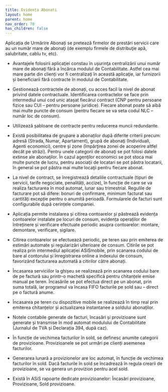 ```yaml
---
title: Evidenta Abonati
layout: home
parent: home
nav_order: 70
has_children: false
---
```

Aplicația de Urmărire Abonați se pretează firmelor de prestări servicii care au un număr mare de abonaţi (de exemplu firmele de distribuţie apă, salubritate, cablu tv, etc).
- Avantajele folosirii aplicaţiei constau în ușurinţa centralizării unui număr mare de abonaţi fără a încărca modulul de Contabilitate. Astfel cea mai mare parte din clienți vor fi centralizaţi în această aplicaţie, iar furnizorii și beneficiarii fără contracte în modulul de Contabilitate.

- Gestionează contractele de abonați, cu acces facil la nivel de abonat privind datele contractuale. Identificarea contractelor se face prin intermediul unui cod unic atașat fiecărui contract (CNP pentru persoane fizice sau CUI – pentru persoane juridice). Fiecare abonat poate să aibă mai multe puncte de consum (pentru fiecare se va seta codul NLC – număr loc de consum).
- Utilizează șabloane de contracte pentru reducerea muncii redundante.
- Există posibilitatea de grupare a abonaților după diferite criterii precum: adresă (Strada, Numar, Apartament), grupă de abonaţi (Individuali, Agenti economici), centre și zone (împărţirea zonei de acoperire altfel decât pe străzi). Pentru unele categorii de abonaţi se pot folosi datele extinse ale abonaţilor. În cazul agenţilor economici se pot stoca mai multe puncte de lucru, pentru asociaţii de locatari se pot păstra locatarii, în general se pot păstra mai multe locaţii pentru fiecare abonat.
- La nivel de contract, se înregistrează detaliile contractuale (tipuri de servicii, tarife negociate, penalități, accize), în funcție de care se va realiza facturarea în mod automat, lunar sau trimestrial. Regulile de facturare pot să difere: bonuri de confirmare, minimum facturat sau cantități excepție pentru o anumită perioadă. Formularele de facturi sunt configurabile după cerințele companiei.
- Aplicația permite instalarea și citirea contoarelor și păstrează evidența contoarelor instalate pe locuri de consum, evidența operaților de întreținere și verificare efectuate periodic asupra contoarelor: montare, demontare, verificare, sigilare.
- Citirea contoarelor se efectuează periodic, pe teren sau prin emiterea de estimări automate și regularizări ulterioare de consum. Citirile se pot realiza prin intermediul aplicației ASiSmobile, prin scanarea codului de bare al contorului și înregistrarea online a indexului de consum, favorizând facturarea automată a citirilor către abonați.
- Încasarea serviciilor la ghișeu se realizează prin scanarea codului bare de pe factură sau printr-o machetă specifică pentru chitanțele emise manual pe teren. Încasările se pot efectua direct pe un abonat, prin suma totală, iar programul va încasa FIFO facturile pe sold sau – direct pe o factură anume.
- Încasarea pe teren cu dispozitive mobile se realizează în timp real prin emiterea chitanțelor și actualizarea instantanee a soldului abonaților.
- Notele contabile generate de facturi, încasări și provizioane sunt generate și transmise în mod automat modulului de Contabilitate (Jurnalul de TVA și Declarația 394, după caz).
- În funcție de vechimea facturilor în sold, se definesc anumite categorii de provizioane. Provizioanele se pot urmări pe clienți asemenea facturilor.
- Generarea lunară a provizionelor are loc automat, în funcție de vechimea facturilor în sold. Dacă facturile în sold se încadrează în regula crearii de provizioane, se va genera un provizion pentru acel sold.
- Există în ASiS rapoarte dedicate provizioanelor: Încasări provizioane, Provizioane, Sold provizioane.
